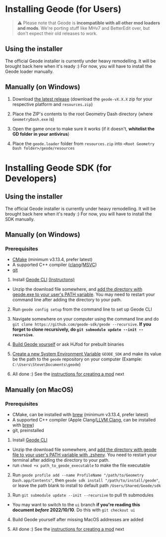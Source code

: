# Installing Geode (for Users)

> :warning: Please note that Geode is **incompatible with all other mod loaders and mods**. We're porting stuff like MHv7 and BetterEdit over, but don't expect their old releases to work.

## Using the installer

The official Geode installer is currently under heavy remodelling. It will be brought back here when it's ready :) For now, you will have to install the Geode loader manually.

## Manually (on Windows)

1. Download [the latest release](https://github.com/geode-sdk/geode/releases/latest) (download the `geode-vX.X.X` zip for your respective platform and `resources.zip`)

2. Place the ZIP's contents to the root Geometry Dash directory (where `GeometryDash.exe` is)

3. Open the game once to make sure it works (if it doesn't, **whitelist the GD folder in your antivirus**)

4. Place the `geode.loader` folder from `resources.zip` into `<Root Geometry Dash folder>/geode/resources`

# Installing Geode SDK (for Developers)

## Using the installer

The official Geode installer is currently under heavy remodelling. It will be brought back here when it's ready :) For now, you will have to install the SDK manually.

## Manually (on Windows)

### Prerequisites

 * [CMake](https://cmake.org/download/) (minimum v3.13.4, prefer latest)
 * A supported C++ compiler ([clang](https://releases.llvm.org/)/[MSVC](https://visualstudio.microsoft.com/downloads/))
 * [git](https://git-scm.com/downloads)

1. Install [Geode CLI](https://github.com/geode-sdk/cli/releases/latest) [(Instructons)](/docs/info/installcli.md)

  * Unzip the download file somewhere, and [add the directory with geode.exe to your user's PATH variable](https://helpdeskgeek.com/windows-10/add-windows-path-environment-variable/). You may need to restart your command line after adding the directory to your path.

2. Run `geode config setup` from the command line to set up Geode CLI

3. Navigate somewhere on your computer using the command line and do `git clone https://github.com/geode-sdk/geode --recursive`. **If you forget to clone recursively, do `git submodule update --init --recursive`**.

4. [Build Geode yourself](/docs/source/building.md) or ask HJfod for prebuilt binaries

5. [Create a new System Environment Variable](https://www.wikihow.com/Create-an-Environment-Variable-in-Windows-10) `GEODE_SDK` and make its value be the path to the `geode` repository on your computer (Example: `C:\Users\Steve\Documents\geode`)

6. All done :) See the [instructions for creating a mod](/docs/info/creating.md) next  



## Manually (on MacOS)

### Prerequisites

 * CMake, can be installed with [brew](https://formulae.brew.sh/formula/cmake#default) (minimum v3.13.4, prefer latest)
 * A supported C++ compiler (Apple Clang/[LLVM Clang](https://releases.llvm.org/), can be installed with [brew](https://formulae.brew.sh/formula/llvm#default))
 * git, preinstalled

1. Install [Geode CLI](https://github.com/geode-sdk/cli/releases/latest)

  * Unzip the download file somewhere, and [add the directory with geode file to your user's PATH variable with .zshenv](https://stackoverflow.com/a/18077919). You need to restart your terminal after adding the directory to your path.
  * run `chmod +x path_to_geode_executable` to make the file executable

2. Run `geode profile add --name ProfileName "/path/to/Geometry Dash.app/Contents"`, then `geode sdk install "/path/to/install/geode"`, or leave the path blank to install to default path `/Users/Shared/Geode/sdk`

3. Run `git submodule update --init --recursive` to pull th submodules

  * You may want to switch to the `ui` branch **if you're reading this document _before_ 2022/10/10**. Do this with `git checkout ui`

4. Build Geode yourself after missing MacOS addresses are added

5. All done :) See the [instructions for creating a mod](/docs/info/creating.md) next
